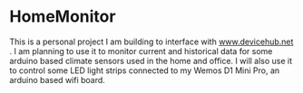 # HomeMonitor
This is a personal project I am building to interface with www.devicehub.net .  I am planning to use it to monitor current and historical data for some arduino based climate sensors used in the home and office. I will also use it to control some LED light strips connected to my Wemos D1 Mini Pro, an arduino based wifi board.

